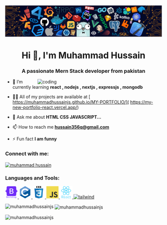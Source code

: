 ![logo](https://github.com/muhammadhussainjs/muhammadhussainjs/blob/main/backgroundimagemern.png)
<h1 align="center">Hi 👋, I'm Muhammad Hussain</h1>
<h3 align="center">A passionate Mern Stack developer from pakistan</h3>

<img align="right" alt="coding" width="400" src="https://media0.giphy.com/media/qgQUggAC3Pfv687qPC/giphy.gif">

- 🌱 I’m currently learning **react , nodejs , nextjs , expressjs , mongodb**

- 👨‍💻 All of my projects are available at [ https://muhammadhussainjs.github.io/MY-PORTFOLIO/]( https://my-new-portfolio-react.vercel.app/)

- 💬 Ask me about **HTML CSS JAVASCRIPT...**

- 📫 How to reach me **hussain356q@gmail.com**

- ⚡ Fun fact **I am funny**

<h3 align="left">Connect with me:</h3>
<p align="left">
<a href="https://linkedin.com/in/muhammad hussain" target="blank"><img align="center" src="https://raw.githubusercontent.com/rahuldkjain/github-profile-readme-generator/master/src/images/icons/Social/linked-in-alt.svg" alt="muhammad hussain" height="30" width="40" /></a>
</p>

<h3 align="left">Languages and Tools:</h3>
<p align="left"> <a href="https://getbootstrap.com" target="_blank" rel="noreferrer"> <img src="https://raw.githubusercontent.com/devicons/devicon/master/icons/bootstrap/bootstrap-plain-wordmark.svg" alt="bootstrap" width="40" height="40"/> </a> <a href="https://www.cprogramming.com/" target="_blank" rel="noreferrer"> <img src="https://raw.githubusercontent.com/devicons/devicon/master/icons/c/c-original.svg" alt="c" width="40" height="40"/> </a> <a href="https://www.w3schools.com/css/" target="_blank" rel="noreferrer"> <img src="https://raw.githubusercontent.com/devicons/devicon/master/icons/css3/css3-original-wordmark.svg" alt="css3" width="40" height="40"/> </a> <a href="https://developer.mozilla.org/en-US/docs/Web/JavaScript" target="_blank" rel="noreferrer"> <img src="https://raw.githubusercontent.com/devicons/devicon/master/icons/javascript/javascript-original.svg" alt="javascript" width="40" height="40"/> </a> <a href="https://reactjs.org/" target="_blank" rel="noreferrer"> <img src="https://raw.githubusercontent.com/devicons/devicon/master/icons/react/react-original-wordmark.svg" alt="react" width="40" height="40"/> </a> <a href="https://tailwindcss.com/" target="_blank" rel="noreferrer"> <img src="https://www.vectorlogo.zone/logos/tailwindcss/tailwindcss-icon.svg" alt="tailwind" width="40" height="40"/> </a> </p>

<p><img align="left" src="https://github-readme-stats.vercel.app/api/top-langs?username=muhammadhussainjs&show_icons=true&locale=en&layout=compact" alt="muhammadhussainjs" /></p>

<p>&nbsp;<img align="center" src="https://github-readme-stats.vercel.app/api?username=muhammadhussainjs&show_icons=true&locale=en" alt="muhammadhussainjs" /></p>

<p><img align="center" src="https://github-readme-streak-stats.herokuapp.com/?user=muhammadhussainjs&" alt="muhammadhussainjs" /></p>
